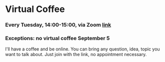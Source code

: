 # Virtual Coffee
### Every Tuesday, 14:00-15:00, via Zoom <a href='https://univienna.zoom.us/j/93796507934?pwd=VFg5dW9JbStPUml6WFVtOWJXV3phQT09'>link</a><br>
### Exceptions: no virtual coffee September 5

I'll have a coffee and be online. You can bring any question, idea, topic you want to talk about. Just join with the link, no appointment necessary.
